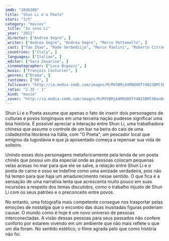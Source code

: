```yaml
---
imdb: "2036388"
title: "Shun Li e o Poeta"
stars: "3/5"
category: "movies"
_title: "Io sono Li"
_year: "2011"
_director: ["Andrea Segre", ]
_writer: ["Andrea Segre", "Andrea Segre", "Marco Pettenello", ]
_cast: ["Tao Zhao", "Rade Serbedzija", "Marco Paolini", "Roberto Citran", "Giuseppe Battiston", "Giordano Bacci", "Spartaco Mainardi", "Zhong Cheng", "Wang Yuan", ]
_countries: ["Italy", ]
_languages: ["Italian", ]
_editor: ["Sara Zavarise", ]
_cinematographer: ["Luca Bigazzi", ]
_music: ["François Couturier", ]
_genres: ["Drama", ]
_runtimes: ["98", ]
_fullcover: "http://ia.media-imdb.com/images/M/MV5BMjA4MDQ0OTY4N15BMl5BanBnXkFtZTcwMzYzMzc4Ng@@.jpg"
_ratio: "2.35 : 1"
_kind: "movie"
_cover: "http://ia.media-imdb.com/images/M/MV5BMjA4MDQ0OTY4N15BMl5BanBnXkFtZTcwMzYzMzc4Ng@@._V1._SX98_SY140_.jpg"
---
```

Shun Li e o Poeta assume que apenas o fato de inserir dois personagens de culturas e povos longínquos em uma terceira nação pudesse significar uma boa história. É possível apreciar a interação entre Shun Li, uma trabalhadora chinesa que assume o controle de um bar na beira do cais de uma cidadezinha litorânea na Itália, com "O Poeta", um pescador local que emigrou da Iugoslávia e que já aposentado começa a repensar sua vida de solteiro.

Unindo esses dois personagens metaforicamente pela lenda de um poeta chinês que possui um dia especial onde as pessoas colocam pequenas velas acesas no mar para que ele se salve, a relação entre Shun Li e o poeta de carne e osso se indefine como uma amizade verdadeira, pois não há tempo para que haja um amadurecimento nesse sentido. O que fica é a sensação de uma narrativa lenta que acrescenta muito pouco em suas incursões a respeito dos temas discutidos, como o trabalho injusto de Shun Li com os seus patrões e o preconceito entre povos.

No entanto, uma fotografia mais competente consegue nos trasportar pelas emoções de nostalgia que o encontro das duas inusitadas figuras poderiam causar. O mundo como é hoje é um novo universo de pessoas interconectadas. A visão dessas pessoas para seus passados não confere conforto por estarem vivendo em um ambiente que não mais reflete o que um dia foram. No sentido estético, o filme agrada pelo que como história não foi.

